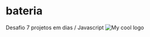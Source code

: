 # bateria
Desafio 7 projetos em  dias / Javascript
<img src="/bateria/bateria.jpg" alt="My cool logo"/>
